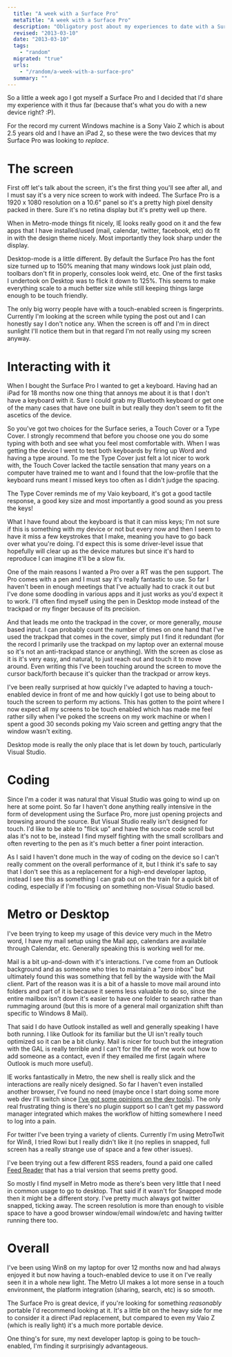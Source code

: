 ```yaml
---
  title: "A week with a Surface Pro"
  metaTitle: "A week with a Surface Pro"
  description: "Obligatory post about my experiences to date with a Surface Pro"
  revised: "2013-03-10"
  date: "2013-03-10"
  tags: 
    - "random"
  migrated: "true"
  urls: 
    - "/random/a-week-with-a-surface-pro"
  summary: ""
---
```

So a little a week ago I got myself a Surface Pro and I decided that I'd share my experience with it thus far (because that's what you do with a new device right? :P).

For the record my current Windows machine is a Sony Vaio Z which is about 2.5 years old and I have an iPad 2, so these were the two devices that my Surface Pro was looking to _replace_.

# The screen

First off let's talk about the screen, it's the first thing you'll see after all, and I must say it's a very nice screen to work with indeed. The Surface Pro is a 1920 x 1080 resolution on a 10.6" panel so it's a pretty high pixel density packed in there. Sure it's no retina display but it's pretty well up there.

When in Metro-mode things fit nicely, IE looks really good on it and the few apps that I have installed/used (mail, calendar, twitter, facebook, etc) do fit in with the design theme nicely. Most importantly they look sharp under the display.

Desktop-mode is a little different. By default the Surface Pro has the font size turned up to 150% meaning that many windows look just plain odd, toolbars don't fit in properly, consoles look weird, etc. One of the first tasks I undertook on Desktop was to flick it down to 125%. This seems to make everything scale to a much better size while still keeping things large enough to be touch friendly.

The only big worry people have with a touch-enabled screen is fingerprints. Currently I'm looking at the screen while typing the post out and I can honestly say I don't notice any. When the screen is off and I'm in direct sunlight I'll notice them but in that regard I'm not really using my screen anyway.

# Interacting with it

When I bought the Surface Pro I wanted to get a keyboard. Having had an iPad for 18 months now one thing that annoys me about it is that I don't have a keyboard with it. Sure I could grab my Bluetooth keyboard or get one of the many cases that have one built in but really they don't seem to fit the ascetics of the device.

So you've got two choices for the Surface series, a Touch Cover or a Type Cover. I strongly recommend that before you choose one you do some typing with both and see what you feel most comfortable with. When I was getting the device I went to test both keyboards by firing up Word and having a type around. To me the Type Cover just felt a lot nicer to work with, the Touch Cover lacked the tactile sensation that many years on a computer have trained me to want and I found that the low-profile that the keyboard runs meant I missed keys too often as I didn't judge the spacing.

The Type Cover reminds me of my Vaio keyboard, it's got a good tactile response, a good key size and most importantly a good sound as you press the keys!

What I have found about the keyboard is that it can miss keys; I'm not sure if this is something with my device or not but every now and then I seem to have it miss a few keystrokes that I make, meaning you have to go back over what you're doing. I'd expect this is some driver-level issue that hopefully will clear up as the device matures but since it's hard to reproduce I can imagine it'll be a slow fix.

One of the main reasons I wanted a Pro over a RT was the pen support. The Pro comes with a pen and I must say it's really fantastic to use. So far I haven't been in enough meetings that I've actually had to crack it out but I've done some doodling in various apps and it just works as you'd expect it to work. I'll often find myself using the pen in Desktop mode instead of the trackpad or my finger because of its precision.

And that leads me onto the trackpad in the cover, or more generally, _mouse_ based input. I can probably count the number of times on one hand that I've used the trackpad that comes in the cover, simply put I find it redundant (for the record I primarily use the trackpad on my laptop over an external mouse so it's not an anti-trackpad stance or anything). With the screen as close as it is it's very easy, and natural, to just reach out and touch it to move around. Even writing this I've been touching around the screen to move the cursor back/forth because it's quicker than the trackpad or arrow keys.

I've been really surprised at how quickly I've adapted to having a touch-enabled device in front of me and how quickly I got use to being about to touch the screen to perform my actions. This has gotten to the point where I now expect all my screens to be touch enabled which has made me feel rather silly when I've poked the screens on my work machine or when I spent a good 30 seconds poking my Vaio screen and getting angry that the window wasn't exiting.

Desktop mode is really the only place that is let down by touch, particularly Visual Studio.

# Coding

Since I'm a coder it was natural that Visual Studio was going to wind up on here at some point. So far I haven't done anything really intensive in the form of development using the Surface Pro, more just opening projects and browsing around the source. But Visual Studio really isn't designed for touch. I'd like to be able to "flick up" and have the source code scroll but alas it's not to be, instead I find myself fighting with the small scrollbars and often reverting to the pen as it's much better a finer point interaction.

As I said I haven't done much in the way of coding on the device so I can't really comment on the overall performance of it, but I think it's safe to say that I don't see this as a replacement for a high-end developer laptop, instead I see this as something I can grab out on the train for a quick bit of coding, especially if I'm focusing on something non-Visual Studio based.

# Metro or Desktop

I've been trying to keep my usage of this device very much in the Metro word, I have my mail setup using the Mail app, calendars are available through Calendar, etc. Generally speaking this is working well for me.

Mail is a bit up-and-down with it's interactions. I've come from an Outlook background and as someone who tries to maintain a "zero inbox" but ultimately found  this was something that fell by the wayside with the Mail client. Part of the reason was it is a bit of a hassle to move mail around into folders and part of it is because it seems less valuable to do so, since the entire mailbox isn't down it's easier to have one folder to search rather than rummaging around (but this is more of a general mail organization shift than specific to Windows 8 Mail).

That said I do have Outlook installed as well and generally speaking I have both running. I like Outlook for its familiar but the UI isn't really touch optimized so it can be a bit clunky. Mail is nicer for touch but the integration with the GAL is really terrible and I can't for the life of me work out how to add someone as a contact, even if they emailed me first (again where Outlook is much more useful).

IE works fantastically in Metro, the new shell is really slick and the interactions are really nicely designed. So far I haven't even installed another browser, I've found no need (maybe once I start doing some more web dev I'll switch since [I've got some opinions on the dev tools](http://www.aaron-powell.com/web-dev/ie10-console-thoughts)). The only real frustrating thing is there's no plugin support so I can't get my password manager integrated which makes the workflow of hitting somewhere I need to log into a pain.

For twitter I've been trying a variety of clients. Currently I'm using MetroTwit for Win8, I tried Rowi but I really didn't like it (no replies in snapped, full screen has a really strange use of space and a few other issues).

I've been trying out a few different RSS readers, found a paid one called [Feed Reader](http://apps.microsoft.com/webpdp/app/d03199c9-8e08-469a-bda1-7963099840cc) that has a trial version that seems pretty good.

So mostly I find myself in Metro mode as there's been very little that I need in common usage to go to desktop. That said if it wasn't for Snapped mode then it might be a different story. I've pretty much always got twitter snapped, ticking away. The screen resolution is more than enough to visible space to have a good browser window/email window/etc and having twitter running there too.

# Overall

I've been using Win8 on my laptop for over 12 months now and had always enjoyed it but now having a touch-enabled device to use it on I've really seen it in a whole new light. The Metro UI makes a lot more sense in a touch environment, the platform integration (sharing, search, etc) is so smooth.

The Surface Pro is great device, if you're looking for something _reasonably_ portable I'd recommend looking at it. It's a little bit on the heavy side for me to consider it a direct iPad replacement, but compared to even my Vaio Z (which is really light) it's a much more portable device.

One thing's for sure, my next developer laptop is going to be touch-enabled, I'm finding it surprisingly advantageous.